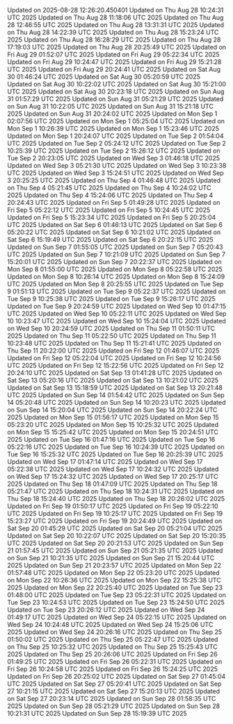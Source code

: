 
Updated on 2025-08-28 12:26:20.450401
Updated on Thu Aug 28 10:24:31 UTC 2025
Updated on Thu Aug 28 11:18:06 UTC 2025
Updated on Thu Aug 28 12:46:55 UTC 2025
Updated on Thu Aug 28 13:31:31 UTC 2025
Updated on Thu Aug 28 14:22:39 UTC 2025
Updated on Thu Aug 28 15:23:24 UTC 2025
Updated on Thu Aug 28 16:28:29 UTC 2025
Updated on Thu Aug 28 17:19:03 UTC 2025
Updated on Thu Aug 28 20:25:49 UTC 2025
Updated on Fri Aug 29 01:52:07 UTC 2025
Updated on Fri Aug 29 05:22:34 UTC 2025
Updated on Fri Aug 29 10:24:47 UTC 2025
Updated on Fri Aug 29 15:21:28 UTC 2025
Updated on Fri Aug 29 20:24:41 UTC 2025
Updated on Sat Aug 30 01:46:24 UTC 2025
Updated on Sat Aug 30 05:20:59 UTC 2025
Updated on Sat Aug 30 10:22:02 UTC 2025
Updated on Sat Aug 30 15:21:00 UTC 2025
Updated on Sat Aug 30 20:23:18 UTC 2025
Updated on Sun Aug 31 01:57:29 UTC 2025
Updated on Sun Aug 31 05:21:29 UTC 2025
Updated on Sun Aug 31 10:22:05 UTC 2025
Updated on Sun Aug 31 15:21:18 UTC 2025
Updated on Sun Aug 31 20:24:02 UTC 2025
Updated on Mon Sep  1 02:07:56 UTC 2025
Updated on Mon Sep  1 05:25:04 UTC 2025
Updated on Mon Sep  1 10:26:39 UTC 2025
Updated on Mon Sep  1 15:23:46 UTC 2025
Updated on Mon Sep  1 20:24:07 UTC 2025
Updated on Tue Sep  2 01:54:04 UTC 2025
Updated on Tue Sep  2 05:24:12 UTC 2025
Updated on Tue Sep  2 10:25:39 UTC 2025
Updated on Tue Sep  2 15:26:12 UTC 2025
Updated on Tue Sep  2 20:23:05 UTC 2025
Updated on Wed Sep  3 01:46:18 UTC 2025
Updated on Wed Sep  3 05:21:30 UTC 2025
Updated on Wed Sep  3 10:23:38 UTC 2025
Updated on Wed Sep  3 15:24:51 UTC 2025
Updated on Wed Sep  3 20:25:25 UTC 2025
Updated on Thu Sep  4 01:46:48 UTC 2025
Updated on Thu Sep  4 05:21:45 UTC 2025
Updated on Thu Sep  4 10:24:02 UTC 2025
Updated on Thu Sep  4 15:24:06 UTC 2025
Updated on Thu Sep  4 20:24:43 UTC 2025
Updated on Fri Sep  5 01:49:28 UTC 2025
Updated on Fri Sep  5 05:22:12 UTC 2025
Updated on Fri Sep  5 10:24:45 UTC 2025
Updated on Fri Sep  5 15:23:34 UTC 2025
Updated on Fri Sep  5 20:25:04 UTC 2025
Updated on Sat Sep  6 01:46:13 UTC 2025
Updated on Sat Sep  6 05:20:22 UTC 2025
Updated on Sat Sep  6 10:21:02 UTC 2025
Updated on Sat Sep  6 15:19:49 UTC 2025
Updated on Sat Sep  6 20:22:15 UTC 2025
Updated on Sun Sep  7 01:55:05 UTC 2025
Updated on Sun Sep  7 05:20:43 UTC 2025
Updated on Sun Sep  7 10:21:09 UTC 2025
Updated on Sun Sep  7 15:20:01 UTC 2025
Updated on Sun Sep  7 20:22:37 UTC 2025
Updated on Mon Sep  8 01:55:00 UTC 2025
Updated on Mon Sep  8 05:22:58 UTC 2025
Updated on Mon Sep  8 10:26:14 UTC 2025
Updated on Mon Sep  8 15:24:09 UTC 2025
Updated on Mon Sep  8 20:25:55 UTC 2025
Updated on Tue Sep  9 01:51:13 UTC 2025
Updated on Tue Sep  9 05:22:37 UTC 2025
Updated on Tue Sep  9 10:25:38 UTC 2025
Updated on Tue Sep  9 15:26:17 UTC 2025
Updated on Tue Sep  9 20:24:59 UTC 2025
Updated on Wed Sep 10 01:47:15 UTC 2025
Updated on Wed Sep 10 05:22:11 UTC 2025
Updated on Wed Sep 10 10:23:47 UTC 2025
Updated on Wed Sep 10 15:24:04 UTC 2025
Updated on Wed Sep 10 20:24:59 UTC 2025
Updated on Thu Sep 11 01:50:11 UTC 2025
Updated on Thu Sep 11 05:22:50 UTC 2025
Updated on Thu Sep 11 10:23:48 UTC 2025
Updated on Thu Sep 11 15:21:41 UTC 2025
Updated on Thu Sep 11 20:22:00 UTC 2025
Updated on Fri Sep 12 01:46:07 UTC 2025
Updated on Fri Sep 12 05:22:04 UTC 2025
Updated on Fri Sep 12 10:24:56 UTC 2025
Updated on Fri Sep 12 15:22:56 UTC 2025
Updated on Fri Sep 12 20:24:10 UTC 2025
Updated on Sat Sep 13 01:41:28 UTC 2025
Updated on Sat Sep 13 05:20:16 UTC 2025
Updated on Sat Sep 13 10:21:02 UTC 2025
Updated on Sat Sep 13 15:18:59 UTC 2025
Updated on Sat Sep 13 20:21:48 UTC 2025
Updated on Sun Sep 14 01:54:42 UTC 2025
Updated on Sun Sep 14 05:20:48 UTC 2025
Updated on Sun Sep 14 10:20:23 UTC 2025
Updated on Sun Sep 14 15:20:04 UTC 2025
Updated on Sun Sep 14 20:22:24 UTC 2025
Updated on Mon Sep 15 01:56:17 UTC 2025
Updated on Mon Sep 15 05:23:20 UTC 2025
Updated on Mon Sep 15 10:25:32 UTC 2025
Updated on Mon Sep 15 15:25:42 UTC 2025
Updated on Mon Sep 15 20:24:51 UTC 2025
Updated on Tue Sep 16 01:47:16 UTC 2025
Updated on Tue Sep 16 05:22:16 UTC 2025
Updated on Tue Sep 16 10:24:39 UTC 2025
Updated on Tue Sep 16 15:25:32 UTC 2025
Updated on Tue Sep 16 20:25:39 UTC 2025
Updated on Wed Sep 17 01:47:14 UTC 2025
Updated on Wed Sep 17 05:22:38 UTC 2025
Updated on Wed Sep 17 10:24:32 UTC 2025
Updated on Wed Sep 17 15:24:32 UTC 2025
Updated on Wed Sep 17 20:25:17 UTC 2025
Updated on Thu Sep 18 01:47:09 UTC 2025
Updated on Thu Sep 18 05:21:47 UTC 2025
Updated on Thu Sep 18 10:24:31 UTC 2025
Updated on Thu Sep 18 15:24:40 UTC 2025
Updated on Thu Sep 18 20:26:02 UTC 2025
Updated on Fri Sep 19 01:50:17 UTC 2025
Updated on Fri Sep 19 05:22:10 UTC 2025
Updated on Fri Sep 19 10:25:17 UTC 2025
Updated on Fri Sep 19 15:23:27 UTC 2025
Updated on Fri Sep 19 20:24:49 UTC 2025
Updated on Sat Sep 20 01:45:29 UTC 2025
Updated on Sat Sep 20 05:21:04 UTC 2025
Updated on Sat Sep 20 10:22:07 UTC 2025
Updated on Sat Sep 20 15:20:35 UTC 2025
Updated on Sat Sep 20 20:21:53 UTC 2025
Updated on Sun Sep 21 01:57:45 UTC 2025
Updated on Sun Sep 21 05:21:35 UTC 2025
Updated on Sun Sep 21 10:21:35 UTC 2025
Updated on Sun Sep 21 15:20:44 UTC 2025
Updated on Sun Sep 21 20:23:57 UTC 2025
Updated on Mon Sep 22 01:57:48 UTC 2025
Updated on Mon Sep 22 05:23:20 UTC 2025
Updated on Mon Sep 22 10:26:36 UTC 2025
Updated on Mon Sep 22 15:25:38 UTC 2025
Updated on Mon Sep 22 20:25:40 UTC 2025
Updated on Tue Sep 23 01:48:00 UTC 2025
Updated on Tue Sep 23 05:22:31 UTC 2025
Updated on Tue Sep 23 10:24:53 UTC 2025
Updated on Tue Sep 23 15:24:50 UTC 2025
Updated on Tue Sep 23 20:26:12 UTC 2025
Updated on Wed Sep 24 01:49:17 UTC 2025
Updated on Wed Sep 24 05:22:15 UTC 2025
Updated on Wed Sep 24 10:24:48 UTC 2025
Updated on Wed Sep 24 15:25:06 UTC 2025
Updated on Wed Sep 24 20:26:16 UTC 2025
Updated on Thu Sep 25 01:50:02 UTC 2025
Updated on Thu Sep 25 05:22:47 UTC 2025
Updated on Thu Sep 25 10:25:32 UTC 2025
Updated on Thu Sep 25 15:25:43 UTC 2025
Updated on Thu Sep 25 20:26:06 UTC 2025
Updated on Fri Sep 26 01:49:25 UTC 2025
Updated on Fri Sep 26 05:22:31 UTC 2025
Updated on Fri Sep 26 10:24:58 UTC 2025
Updated on Fri Sep 26 15:24:25 UTC 2025
Updated on Fri Sep 26 20:25:02 UTC 2025
Updated on Sat Sep 27 01:45:04 UTC 2025
Updated on Sat Sep 27 05:20:41 UTC 2025
Updated on Sat Sep 27 10:21:15 UTC 2025
Updated on Sat Sep 27 15:20:13 UTC 2025
Updated on Sat Sep 27 20:23:14 UTC 2025
Updated on Sun Sep 28 01:58:35 UTC 2025
Updated on Sun Sep 28 05:21:29 UTC 2025
Updated on Sun Sep 28 10:21:31 UTC 2025
Updated on Sun Sep 28 15:19:39 UTC 2025
